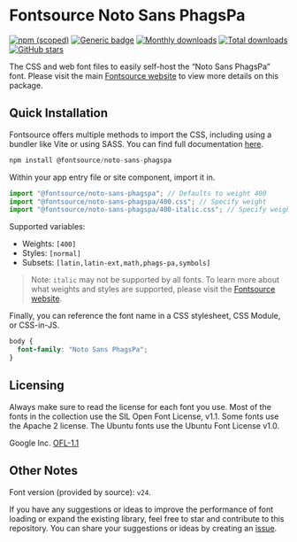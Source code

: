 # Fontsource Noto Sans PhagsPa

[![npm (scoped)](https://img.shields.io/npm/v/@fontsource/noto-sans-phagspa?color=brightgreen)](https://www.npmjs.com/package/@fontsource/noto-sans-phagspa) [![Generic badge](https://img.shields.io/badge/fontsource-passing-brightgreen)](https://github.com/fontsource/fontsource) [![Monthly downloads](https://badgen.net/npm/dm/@fontsource/noto-sans-phagspa)](https://github.com/fontsource/fontsource) [![Total downloads](https://badgen.net/npm/dt/@fontsource/noto-sans-phagspa)](https://github.com/fontsource/fontsource) [![GitHub stars](https://img.shields.io/github/stars/fontsource/fontsource.svg?style=social&label=Star)](https://github.com/fontsource/fontsource/stargazers)

The CSS and web font files to easily self-host the “Noto Sans PhagsPa” font. Please visit the main [Fontsource website](https://fontsource.org/fonts/noto-sans-phagspa) to view more details on this package.

## Quick Installation

Fontsource offers multiple methods to import the CSS, including using a bundler like Vite or using SASS. You can find full documentation [here](https://fontsource.org/docs/getting-started/introduction).

```javascript
npm install @fontsource/noto-sans-phagspa
```

Within your app entry file or site component, import it in.

```javascript
import "@fontsource/noto-sans-phagspa"; // Defaults to weight 400
import "@fontsource/noto-sans-phagspa/400.css"; // Specify weight
import "@fontsource/noto-sans-phagspa/400-italic.css"; // Specify weight and style
```

Supported variables:
- Weights: `[400]`
- Styles: `[normal]`
- Subsets: `[latin,latin-ext,math,phags-pa,symbols]`

> Note: `italic` may not be supported by all fonts. To learn more about what weights and styles are supported, please visit the [Fontsource website](https://fontsource.org/fonts/noto-sans-phagspa).

Finally, you can reference the font name in a CSS stylesheet, CSS Module, or CSS-in-JS.

```css
body {
  font-family: "Noto Sans PhagsPa";
}
```

## Licensing
Always make sure to read the license for each font you use. Most of the fonts in the collection use the SIL Open Font License, v1.1. Some fonts use the Apache 2 license. The Ubuntu fonts use the Ubuntu Font License v1.0.

Google Inc.
[OFL-1.1](http://scripts.sil.org/OFL)

## Other Notes
Font version (provided by source): `v24`.

If you have any suggestions or ideas to improve the performance of font loading or expand the existing library, feel free to star and contribute to this repository. You can share your suggestions or ideas by creating an [issue](https://github.com/fontsource/fontsource/issues).